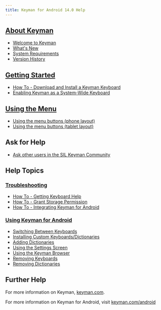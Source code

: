 ```yaml
---
title: Keyman for Android 14.0 Help
---
```


## [About Keyman](about/)
* [Welcome to Keyman](about/welcome)
* [What's New](about/whatsnew)
* [System Requirements](about/system-requirements)
* [Version History](about/history)

## [Getting Started](start/)
* [How To - Download and Install a Keyman Keyboard](start/installing-keyboards)
* [Enabling Keyman as a System-Wide Keyboard](start/enabling-system-keyboard)

## [Using the Menu](context/)
* [Using the menu buttons (phone layout)](context/menu-phone)
* [Using the menu buttons (tablet layout)](context/menu-tablet)

## Ask for Help
* [Ask other users in the SIL Keyman Community](https://community.software.sil.org/c/keyman)

## Help Topics
### [Troubleshooting](troubleshooting/)
* [How To - Getting Keyboard Help](troubleshooting/keyboard-help)
* [How To - Grant Storage Permission](troubleshooting/grant-storage-permission)
* [How To - Integrating Keyman for Android](troubleshooting/integrating)

### [Using Keyman for Android](basic/)
* [Switching Between Keyboards](basic/switching-between-keyboards)
* [Installing Custom Keyboards/Dictionaries](basic/installing-custom-packages)
* [Adding Dictionaries](basic/installing-dictionaries)
* [Using the Settings Screen](basic/config/)
* [Using the Keyman Browser](basic/using-keyman-browser)
* [Removing Keyboards](basic/uninstalling-keyboards)
* [Removing Dictionaries](basic/uninstalling-dictionaries)

## Further Help
For more information on Keyman, [keyman.com](https://keyman.com).

For more information on Keyman for Android, visit [keyman.com/android](https://keyman.com/android)
